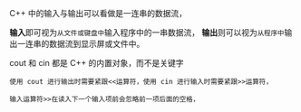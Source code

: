C++ 中的输入与输出可以看做是一连串的数据流，

**输入**即可视为`从文件或键盘中`输入程序中的一串数据流，
**输出**则可以视为`从程序中`输出一连串的数据流到显示屏或文件中。

cout 和 cin 都是 C++ 的内置对象，而不是关键字

`使用 cout 进行输出时需要紧跟<<运算符，使用 cin 进行输入时需要紧跟>>运算符，`

`输入运算符>>在读入下一个输入项前会忽略前一项后面的空格，`
